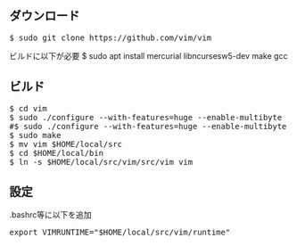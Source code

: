 ## ダウンロード
<pre>
$ sudo git clone https://github.com/vim/vim
</pre>
ビルドに以下が必要
$ sudo apt install mercurial libncursesw5-dev make gcc<br>

## ビルド
<pre>
$ cd vim
$ sudo ./configure --with-features=huge --enable-multibyte
#$ sudo ./configure --with-features=huge --enable-multibyte --disable-selinux
$ sudo make
$ mv vim $HOME/local/src
$ cd $HOME/local/bin
$ ln -s $HOME/local/src/vim/src/vim vim
</pre>

## 設定
.bashrc等に以下を追加<br>
<pre>
export VIMRUNTIME="$HOME/local/src/vim/runtime"
</pre>
